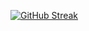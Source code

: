 [![GitHub Streak](https://streak-stats.demolab.com?user=Eloren1&theme=github-dark&hide_border=true&disable_animations=true)](https://git.io/streak-stats)
